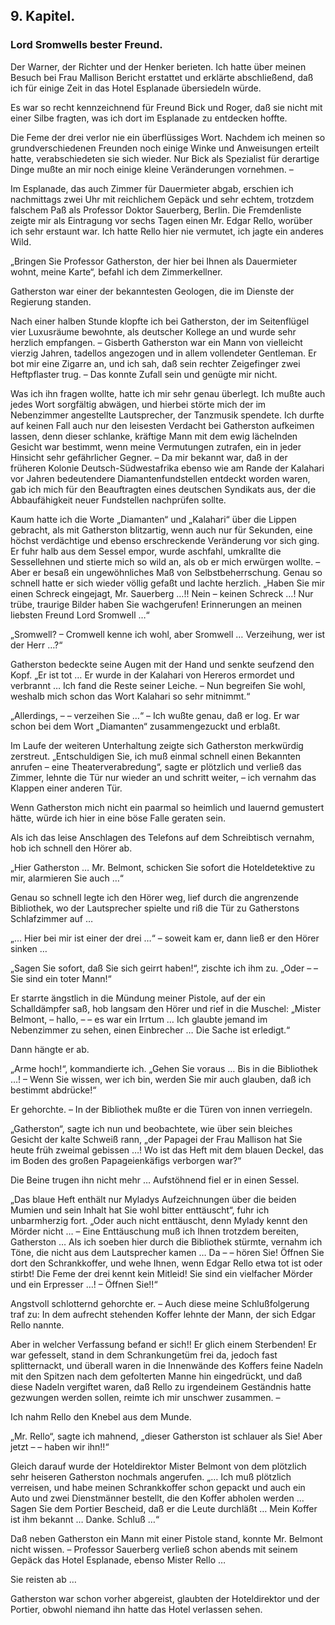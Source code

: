 <h2>9. Kapitel.</h2>
<h3>Lord Sromwells bester Freund.</h3>

Der Warner, der Richter und der Henker berieten. Ich hatte über meinen Besuch
bei Frau Mallison Bericht erstattet und erklärte abschließend, daß ich für
einige Zeit in das Hotel Esplanade übersiedeln würde.

Es war so recht kennzeichnend für Freund Bick und Roger, daß sie nicht mit
einer Silbe fragten, was ich dort im Esplanade zu entdecken hoffte.

Die Feme der drei verlor nie ein überflüssiges Wort. Nachdem ich meinen so
grundverschiedenen Freunden noch einige Winke und Anweisungen erteilt hatte,
verabschiedeten sie sich wieder. Nur Bick als Spezialist für derartige Dinge
mußte an mir noch einige kleine Veränderungen vornehmen. –

Im Esplanade, das auch Zimmer für Dauermieter abgab, erschien ich nachmittags
zwei Uhr mit reichlichem Gepäck und sehr echtem, trotzdem falschem Paß als
Professor Doktor Sauerberg, Berlin. Die Fremdenliste zeigte mir als Eintragung
vor sechs Tagen einen Mr. Edgar Rello, worüber ich sehr erstaunt war. Ich hatte
Rello hier nie vermutet, ich jagte ein anderes Wild.

„Bringen Sie Professor Gatherston, der hier bei Ihnen als Dauermieter wohnt,
meine Karte“, befahl ich dem Zimmerkellner.

Gatherston war einer der bekanntesten Geologen, die im Dienste der Regierung
standen.

Nach einer halben Stunde klopfte ich bei Gatherston, der im Seitenflügel vier
Luxusräume bewohnte, als deutscher Kollege an und wurde sehr herzlich
empfangen. – Gisberth Gatherston war ein Mann von vielleicht vierzig Jahren,
tadellos angezogen und in allem vollendeter Gentleman. Er bot mir eine Zigarre
an, und ich sah, daß sein rechter Zeigefinger zwei Heftpflaster trug. – Das
konnte Zufall sein und genügte mir nicht.

Was ich ihn fragen wollte, hatte ich mir sehr genau überlegt. Ich mußte auch
jedes Wort sorgfältig abwägen, und hierbei störte mich der im Nebenzimmer
angestellte Lautsprecher, der Tanzmusik spendete. Ich durfte auf keinen Fall
auch nur den leisesten Verdacht bei Gatherston aufkeimen lassen, denn dieser
schlanke, kräftige Mann mit dem ewig lächelnden Gesicht war bestimmt, wenn
meine Vermutungen zutrafen, ein in jeder Hinsicht sehr gefährlicher Gegner. –
Da mir bekannt war, daß in der früheren Kolonie Deutsch-Südwestafrika ebenso
wie am Rande der Kalahari vor Jahren bedeutendere Diamantenfundstellen entdeckt
worden waren, gab ich mich für den Beauftragten eines deutschen Syndikats aus,
der die Abbaufähigkeit neuer Fundstellen nachprüfen sollte.

Kaum hatte ich die Worte „Diamanten“ und „Kalahari“ über die Lippen gebracht,
als mit Gatherston blitzartig, wenn auch nur für Sekunden, eine höchst
verdächtige und ebenso erschreckende Veränderung vor sich ging. Er fuhr halb
aus dem Sessel empor, wurde aschfahl, umkrallte die Sessellehnen und stierte
mich so wild an, als ob er mich erwürgen wollte. – Aber er besaß ein
ungewöhnliches Maß von Selbstbeherrschung. Genau so schnell hatte er sich
wieder völlig gefaßt und lachte herzlich. „Haben Sie mir einen Schreck
eingejagt, Mr. Sauerberg …!! Nein – keinen Schreck …! Nur trübe, traurige
Bilder haben Sie wachgerufen! Erinnerungen an meinen liebsten Freund Lord
Sromwell …“

„Sromwell? – Cromwell kenne ich wohl, aber Sromwell … Verzeihung, wer ist der
Herr …?“

Gatherston bedeckte seine Augen mit der Hand und senkte seufzend den Kopf. „Er
ist tot … Er wurde in der Kalahari von Hereros ermordet und verbrannt … Ich
fand die Reste seiner Leiche. – Nun begreifen Sie wohl, weshalb mich schon das
Wort Kalahari so sehr mitnimmt.“

„Allerdings, – – verzeihen Sie …“ – Ich wußte genau, daß er log. Er war schon
bei dem Wort „Diamanten“ zusammengezuckt und erblaßt.

Im Laufe der weiteren Unterhaltung zeigte sich Gatherston merkwürdig zerstreut.
„Entschuldigen Sie, ich muß einmal schnell einen Bekannten anrufen – eine
Theaterverabredung“, sagte er plötzlich und verließ das Zimmer, lehnte die Tür
nur wieder an und schritt weiter, – ich vernahm das Klappen einer anderen Tür.

Wenn Gatherston mich nicht ein paarmal so heimlich und lauernd gemustert hätte,
würde ich hier in eine böse Falle geraten sein.

Als ich das leise Anschlagen des Telefons auf dem Schreibtisch vernahm, hob ich
schnell den Hörer ab.

„Hier Gatherston … Mr. Belmont, schicken Sie sofort die Hoteldetektive zu mir,
alarmieren Sie auch …“

Genau so schnell legte ich den Hörer weg, lief durch die angrenzende
Bibliothek, wo der Lautsprecher spielte und riß die Tür zu Gatherstons
Schlafzimmer auf …

„… Hier bei mir ist einer der drei …“ – soweit kam er, dann ließ er den Hörer
sinken …

„Sagen Sie sofort, daß Sie sich geirrt haben!“, zischte ich ihm zu. „Oder – –
Sie sind ein toter Mann!“

Er starrte ängstlich in die Mündung meiner Pistole, auf der ein Schalldämpfer
saß, hob langsam den Hörer und rief in die Muschel: „Mister Belmont, – hallo, –
– es war ein Irrtum … Ich glaubte jemand im Nebenzimmer zu sehen, einen
Einbrecher … Die Sache ist erledigt.“

Dann hängte er ab.

„Arme hoch!“, kommandierte ich. „Gehen Sie voraus … Bis in die Bibliothek …! –
Wenn Sie wissen, wer ich bin, werden Sie mir auch glauben, daß ich bestimmt
abdrücke!“

Er gehorchte. – In der Bibliothek mußte er die Türen von innen verriegeln.

„Gatherston“, sagte ich nun und beobachtete, wie über sein bleiches Gesicht der
kalte Schweiß rann, „der Papagei der Frau Mallison hat Sie heute früh zweimal
gebissen …! Wo ist das Heft mit dem blauen Deckel, das im Boden des großen
Papageienkäfigs verborgen war?“

Die Beine trugen ihn nicht mehr … Aufstöhnend fiel er in einen Sessel.

„Das blaue Heft enthält nur Myladys Aufzeichnungen über die beiden Mumien und
sein Inhalt hat Sie wohl bitter enttäuscht“, fuhr ich unbarmherzig fort. „Oder
auch nicht enttäuscht, denn Mylady kennt den Mörder nicht … – Eine Enttäuschung
muß ich Ihnen trotzdem bereiten, Gatherston … Als ich soeben hier durch die
Bibliothek stürmte, vernahm ich Töne, die nicht aus dem Lautsprecher kamen … Da
– – hören Sie! Öffnen Sie dort den Schrankkoffer, und wehe Ihnen, wenn Edgar
Rello etwa tot ist oder stirbt! Die Feme der drei kennt kein Mitleid! Sie sind
ein vielfacher Mörder und ein Erpresser …! – Öffnen Sie!!“

Angstvoll schlotternd gehorchte er. – Auch diese meine Schlußfolgerung traf zu:
In dem aufrecht stehenden Koffer lehnte der Mann, der sich Edgar Rello nannte.

Aber in welcher Verfassung befand er sich!! Er glich einem Sterbenden! Er war
gefesselt, stand in dem Schrankungetüm frei da, jedoch fast splitternackt, und
überall waren in die Innenwände des Koffers feine Nadeln mit den Spitzen nach
dem gefolterten Manne hin eingedrückt, und daß diese Nadeln vergiftet waren,
daß Rello zu irgendeinem Geständnis hatte gezwungen werden sollen, reimte ich
mir unschwer zusammen. –

Ich nahm Rello den Knebel aus dem Munde.

„Mr. Rello“, sagte ich mahnend, „dieser Gatherston ist schlauer als Sie! Aber
jetzt – – haben wir ihn!!“

Gleich darauf wurde der Hoteldirektor Mister Belmont von dem plötzlich sehr
heiseren Gatherston nochmals angerufen. „… Ich muß plötzlich verreisen, und
habe meinen Schrankkoffer schon gepackt und auch ein Auto und zwei Dienstmänner
bestellt, die den Koffer abholen werden … Sagen Sie dem Portier Bescheid, daß
er die Leute durchläßt … Mein Koffer ist ihm bekannt … Danke. Schluß …“

Daß neben Gatherston ein Mann mit einer Pistole stand, konnte Mr. Belmont nicht
wissen. – Professor Sauerberg verließ schon abends mit seinem Gepäck das Hotel
Esplanade, ebenso Mister Rello …

Sie reisten ab …

Gatherston war schon vorher abgereist, glaubten der Hoteldirektor und der
Portier, obwohl niemand ihn hatte das Hotel verlassen sehen.

